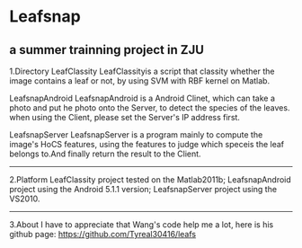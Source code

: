 # Leafsnap

a summer trainning project in ZJU
----------------------------------------------------------------------------------------------------------------------------
1.Directory
LeafClassity 
  LeafClassityis a script that classity whether the image contains a leaf or not, by using SVM with RBF kernel on Matlab.

LeafsnapAndroid 
  LeafsnapAndroid is a Android Clinet, which can take a photo and put he photo onto the Server, to detect the species of the leaves.
  when using the Client, please set the Server's IP address first.

LeafsnapServer
  LeafsnapServer is a program mainly to compute the image's HoCS features, using the features to judge which speceis the leaf belongs to.And finally return the result to the Client.

----------------------------------------------------------------------------------------------------------------------------
2.Platform
LeafClassity project tested on the Matlab2011b;
LeafsnapAndroid project using the Android 5.1.1 version;
LeafsnapServer project using the VS2010.

----------------------------------------------------------------------------------------------------------------------------
3.About
I have to appreciate that Wang's code help me a lot, here is his github page:
https://github.com/Tyreal30416/leafs


